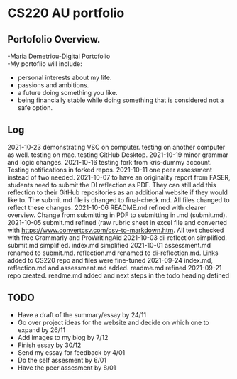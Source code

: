 # CS220 AU portfolio
##  Portofolio Overview. 
-Maria Demetriou-Digital Portofolio  
-My portoflio will include: 

- personal interests  about my life. 
- passions and ambitions. 
- a future doing something you like. 
- being financially stable while doing something that is considered not a safe option. 

## Log
2021-10-23 demonstrating VSC on computer. testing on another computer as well. testing on mac. testing GitHub Desktop.
2021-10-19 minor grammar and logic changes.
2021-10-16 testing fork from kris-dummy account. Testing notifications in forked repos.
2021-10-11 one peer assessment instead of two needed.
2021-10-07 to have an originality report from FASER, students need to submit the DI reflection as PDF. They can still add this reflection to their GitHub repositories as an additional website if they would like to. The submit.md file is changed to final-check.md. All files changed to reflect these changes.
2021-10-06 README.md refined with clearer overview. Change from submitting in PDF to submitting in .md (submit.md).
2021-10-05 submit.md refined (raw rubric sheet in excel file and converted with https://www.convertcsv.com/csv-to-markdown.htm. All text checked with free Grammarly and ProWritingAid
2021-10-03 di-reflection simplified. submit.md simplified. index.md simplified
2021-10-01 assessment.md renamed to submit.md. reflection.md renamed to di-reflection.md. Links added to CS220 repo and files were fine-tuned
2021-09-24 index.md, reflection.md and assessment.md added. readme.md refined
2021-09-21 repo created. readme.md added and next steps in the todo heading defined

## TODO
- Have a draft of the summary/essay by 24/11
- Go over project ideas for the website and decide on which one to expand by 26/11
- Add images to my blog by 7/12
- Finish essay by 30/12
- Send my essay for feedback by 4/01
- Do the self assesment by 6/01
- Have the peer assesment by 8/01

